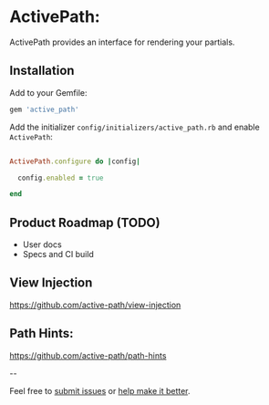 # ActivePath: 
ActivePath provides an interface for rendering your partials. 

## Installation 

Add to your Gemfile:

```ruby
gem 'active_path'
```

Add the initializer `config/initializers/active_path.rb` and enable `ActivePath`:

```ruby

ActivePath.configure do |config|

  config.enabled = true

end

```

## Product Roadmap (TODO)

* User docs
* Specs and CI build


## View Injection

https://github.com/active-path/view-injection


## Path Hints:

https://github.com/active-path/path-hints

--

Feel free to [submit issues](https://github.com/active-path/core/issues) or [help make it better](https://github.com/active-path/core/pulls).